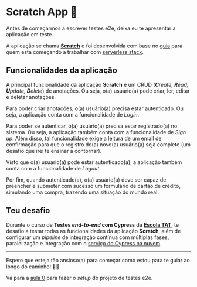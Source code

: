 # Scratch App 📝

Antes de começarmos a escrever testes e2e, deixa eu te apresentar a aplicação em teste.

A aplicação se chama [**Scratch**](https://notes-serverless-app.com) e foi desenvolvida com base no [guia](https://serverless-stack.com/#guide) para quem está começando a trabalhar com [serverless stack](https://serverless-stack.com).

## Funcionalidades da aplicação

A principal funcionalidade da aplicação **Scratch** é um CRUD (_**C**reate, **R**ead, **U**pdate, **D**elete_) de anotações. Ou seja, o(a) usuário(a) pode criar, ler, editar e deletar anotações.

Para poder criar anotações, o(a) usuário(a) precisa estar autenticado. Ou seja, a aplicação conta com a funcionalidade de _Login_.

Para poder se autenticar, o(a) usuário(a) precisa estar registrado(a) no sistema. Ou seja, a aplicação também conta com a funcionalidade de _Sign up_. Além disso, tal funcionalidade exige a leitura de um email de confirmação para que o registro do(a) novo(a) usuário(a) seja completo (um desafio que irei te ensinar a contornar).

Visto que o(a) usuário(a) pode estar autenticado(a), a aplicação também conta com a funcionalidade de _Logout_.

Por fim, quando autenticado(a), o(a) usuário(a) deve ser capaz de preencher e submeter com sucesso um formulário de cartão de crédito, simulando uma compra, trazendo uma situação do mundo real.

## Teu desafio

Durante o curso de **Testes _end-to-end_ com Cypress** da [**Escola TAT**](https://udemy.com/user/walmyr), te desafio a testar todas as funcionalidades da aplicação **Scratch**, além de configurar um _pipeline_ de integração contínua com múltiplas fases, paralelização e integração com o [serviço do Cypress na nuvem](https://dashboard.cypress.io).

___

Espero que esteja tão ansioso(a) para começar como estou para te guiar ao longo do caminho! 🧑‍🏫

Vá para a [aula 0](./0.md) para fazer o _setup_ do projeto de testes e2e.
